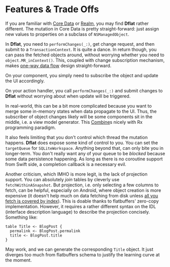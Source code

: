 # Features & Trade Offs

If you are familiar with [Core Data](https://developer.apple.com/library/archive/documentation/Cocoa/Conceptual/CoreData/index.html) or [Realm](https://realm.io/), you may find **Dflat** rather different. The mutation in Core Data is pretty straight-forward: just assign new values to properties on a subclass of `NSManagedObject`.

In **Dflat**, you need to `performChanges(_:)`, get change request, and then submit to a `TransactionContext`. It is quite a dance. In return though, you can pass the fetched objects around, without worrying whether you need to `object.MR_inContext()`. This, coupled with change subscription mechanism, makes [one-way data flow](https://reactjs.org/docs/thinking-in-react.html) design straight-forward.

On your component, you simply need to subscribe the object and update the UI accordingly.

On your action handler, you call `performChanges(_:)` and submit changes to **Dflat** without worrying about when update will be triggered.

In real-world, this can be a bit more complicated because you want to merge some in-memory states when data propagate to the UI. Thus, the subscriber of object changes likely will be some components sit in the middle, i.e. a view model generator. This [Combine](https://developer.apple.com/documentation/combine)s nicely with Rx programming paradigm.

It also feels limiting that you don't control which thread the mutation happens. **Dflat** does expose some kind of control to you. You can set the `targetQueue` for `SQLiteWorkspace`. Anything beyond that, can only bite you in longer-term. You don't really want any of your queue to be *blocked* because some data persistence happening. As long as there is no coroutine support from Swift side, a completion callback is a necessary evil.

Another criticism, which IMHO is more legit, is the lack of projection support. You can absolutely *join* tables by cleverly use `fetchWithinASnapshot`. But projection, i.e. only selecting a few columns to fetch, can be helpful, especially on Android, where object creation is more expensive (it doesn't help much on data fetching from disk unless [all you fetch is covered by index](https://www.sqlite.org/optoverview.html#covering_indices)). This is doable thanks to flatbuffers' zero-copy implementation. However, it requires a rather different syntax on the IDL (interface description language) to describe the projection concisely. Something like:

```
table Title <- BlogPost {
  permalink <- BlogPost.permalink
  title <- BlogPost.title
}
```

May work, and we can generate the corresponding `Title` object. It just diverges too much from flatbuffers schema to justify the learning curve at the moment.
